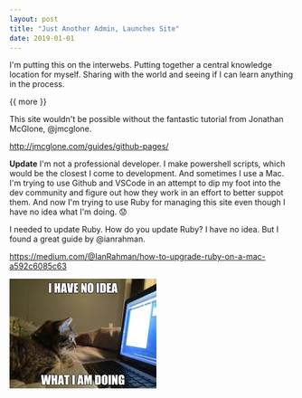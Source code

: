 ```yaml
---
layout: post
title: "Just Another Admin, Launches Site"
date: 2019-01-01
---
```


I'm putting this on the interwebs.  Putting together a central knowledge location for myself.  Sharing with the world and seeing if I can learn anything in the process.  

{{ more }}

This site wouldn't be possible without the fantastic tutorial from Jonathan McGlone, @jmcglone.

<http://jmcglone.com/guides/github-pages/>

**Update**
I'm not a professional developer.  I make powershell scripts, which would be the closest I come to development.  And sometimes I use a Mac.  I'm trying to use Github and VSCode in an attempt to dip my foot into the dev community and figure out how they work in an effort to better suppot them.  And now I'm trying to use Ruby for managing this site even though I have no idea what I'm doing.  :worried:

I needed to update Ruby.  How do you update Ruby?  I have no idea.  But I found a great guide by @ianrahman.  

https://medium.com/@IanRahman/how-to-upgrade-ruby-on-a-mac-a592c6085c63

![alt text](https://raw.githubusercontent.com/soccershoe/JustAnotherAdmin/master/images/whatamidoing.jpg)